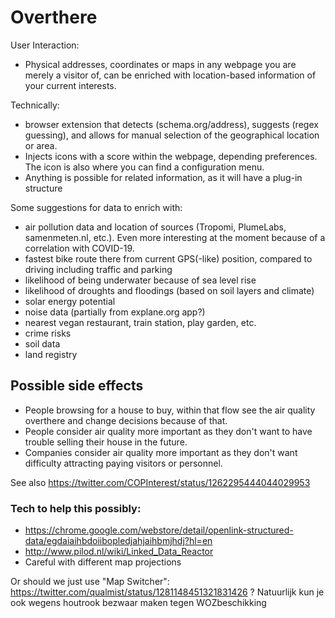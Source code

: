 # Overthere

User Interaction:
- Physical addresses, coordinates or maps in any webpage you are merely a visitor of, can be enriched with location-based information of your current interests.

Technically:
- browser extension that detects (schema.org/address), suggests (regex guessing), and allows for manual selection of the geographical location or area.
- Injects icons with a score within the webpage, depending preferences. The icon is also where you can find a configuration menu.
- Anything is possible for related information, as it will have a plug-in structure

Some suggestions for data to enrich with:
- air pollution data and location of sources (Tropomi, PlumeLabs, samenmeten.nl, etc.). Even more interesting at the moment because of a correlation with COVID-19.
- fastest bike route there from current GPS(-like) position, compared to driving including traffic and parking
- likelihood of being underwater because of sea level rise
- likelihood of droughts and floodings (based on soil layers and climate)
- solar energy potential
- noise data (partially from explane.org app?)
- nearest vegan restaurant, train station, play garden, etc.
- crime risks
- soil data
- land registry

## Possible side effects
- People browsing for a house to buy, within that flow see the air quality overthere and change decisions because of that.
- People consider air quality more important as they don't want to have trouble selling their house in the future.
- Companies consider air quality more important as they don't want difficulty attracting paying visitors or personnel.

See also https://twitter.com/COPInterest/status/1262295444044029953

### Tech to help this possibly:
- https://chrome.google.com/webstore/detail/openlink-structured-data/egdaiaihbdoiibopledjahjaihbmjhdj?hl=en
- http://www.pilod.nl/wiki/Linked_Data_Reactor
- Careful with different map projections

Or should we just use "Map Switcher": https://twitter.com/qualmist/status/1281148451321831426 ?
Natuurlijk kun je ook wegens houtrook bezwaar maken tegen WOZbeschikking
